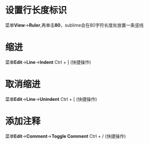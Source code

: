 # 设置行长度标识
菜单**View**->**Ruler**,再单击**80**，sublime会在80字符长度处放置一条竖线
# 缩进
菜单**Edit**->**Line**->**Indent**
Ctrl + ] (快捷操作)
# 取消缩进
菜单**Edit**->**Line**->**Unindent**
Ctrl + [ (快捷操作)
# 添加注释
菜单**Edit**->**Comment**->**Toggle Comment**
Ctrl + / (快捷操作)